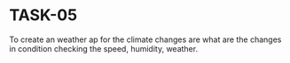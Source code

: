 # TASK-05
To create an weather ap for the climate changes are what are the changes in condition checking the speed, humidity, weather.
